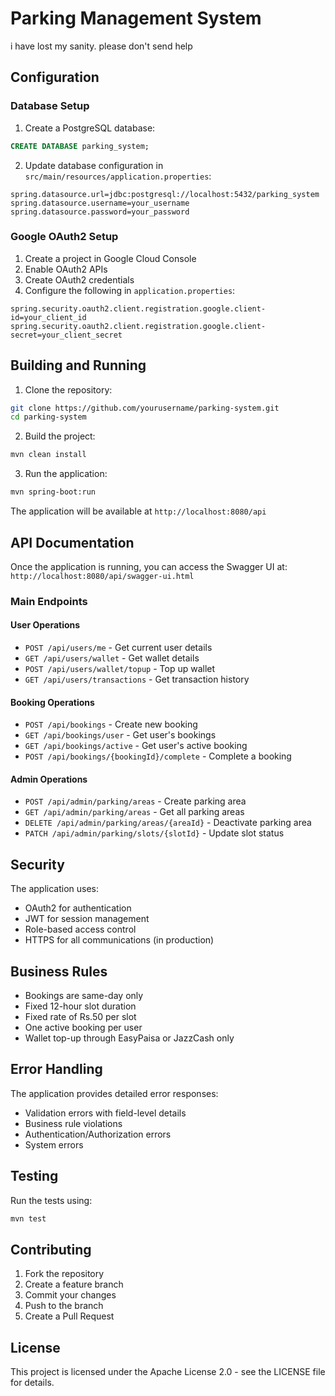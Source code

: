 # Parking Management System

i have lost my sanity. please don't send help

## Configuration

### Database Setup

1. Create a PostgreSQL database:
```sql
CREATE DATABASE parking_system;
```

2. Update database configuration in `src/main/resources/application.properties`:
```properties
spring.datasource.url=jdbc:postgresql://localhost:5432/parking_system
spring.datasource.username=your_username
spring.datasource.password=your_password
```

### Google OAuth2 Setup

1. Create a project in Google Cloud Console
2. Enable OAuth2 APIs
3. Create OAuth2 credentials
4. Configure the following in `application.properties`:
```properties
spring.security.oauth2.client.registration.google.client-id=your_client_id
spring.security.oauth2.client.registration.google.client-secret=your_client_secret
```

## Building and Running

1. Clone the repository:
```bash
git clone https://github.com/yourusername/parking-system.git
cd parking-system
```

2. Build the project:
```bash
mvn clean install
```

3. Run the application:
```bash
mvn spring-boot:run
```

The application will be available at `http://localhost:8080/api`

## API Documentation

Once the application is running, you can access the Swagger UI at:
`http://localhost:8080/api/swagger-ui.html`

### Main Endpoints

#### User Operations
- `POST /api/users/me` - Get current user details
- `GET /api/users/wallet` - Get wallet details
- `POST /api/users/wallet/topup` - Top up wallet
- `GET /api/users/transactions` - Get transaction history

#### Booking Operations
- `POST /api/bookings` - Create new booking
- `GET /api/bookings/user` - Get user's bookings
- `GET /api/bookings/active` - Get user's active booking
- `POST /api/bookings/{bookingId}/complete` - Complete a booking

#### Admin Operations
- `POST /api/admin/parking/areas` - Create parking area
- `GET /api/admin/parking/areas` - Get all parking areas
- `DELETE /api/admin/parking/areas/{areaId}` - Deactivate parking area
- `PATCH /api/admin/parking/slots/{slotId}` - Update slot status

## Security

The application uses:
- OAuth2 for authentication
- JWT for session management
- Role-based access control
- HTTPS for all communications (in production)

## Business Rules

- Bookings are same-day only
- Fixed 12-hour slot duration
- Fixed rate of Rs.50 per slot
- One active booking per user
- Wallet top-up through EasyPaisa or JazzCash only

## Error Handling

The application provides detailed error responses:
- Validation errors with field-level details
- Business rule violations
- Authentication/Authorization errors
- System errors

## Testing

Run the tests using:
```bash
mvn test
```

## Contributing

1. Fork the repository
2. Create a feature branch
3. Commit your changes
4. Push to the branch
5. Create a Pull Request

## License

This project is licensed under the Apache License 2.0 - see the LICENSE file for details.